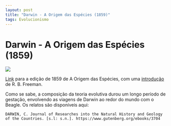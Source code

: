 ```yaml
---
layout: post
title: "Darwin - A Origem das Espécies (1859)"
tags: Evolucionismo
---
```


# Darwin - A Origem das Espécies (1859)
![](http://darwin-online.org.uk/graphics/1859_Origin_Carroll.png)

[Link](http://darwin-online.org.uk/content/frameset?itemID=F373&viewtype=side&pageseq=1) para a edição de 1859 de A Origem das Espécies, com uma [introdução](http://darwin-online.org.uk/EditorialIntroductions/Freeman_OntheOriginofSpecies.html) de R. B. Freeman.

Como se sabe, a composição da teoria evolutiva durou um longo período de gestação, envolvendo as viagens de Darwin ao redor do mundo com o Beagle. Os relatos são disponíveis aqui: 

```
DARWIN, C. Journal of Researches into the Natural History and Geology of the Countries. [s.l: s.n.]. https://www.gutenberg.org/ebooks/3704
```

